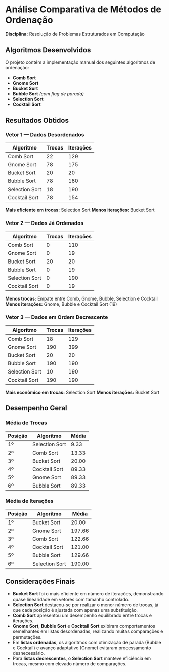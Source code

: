 #  Análise Comparativa de Métodos de Ordenação

**Disciplina:** Resolução de Problemas Estruturados em Computação



##  Algoritmos Desenvolvidos

O projeto contém a implementação manual dos seguintes algoritmos de ordenação:

* **Comb Sort**
* **Gnome Sort**
* **Bucket Sort**
* **Bubble Sort** *(com flag de parada)*
* **Selection Sort**
* **Cocktail Sort**


##  Resultados Obtidos

###  Vetor 1 — Dados Desordenados

| Algoritmo      | Trocas | Iterações |
| -------------- | ------ | --------- |
| Comb Sort      | 22     | 129       |
| Gnome Sort     | 78     | 175       |
| Bucket Sort    | 20     | 20        |
| Bubble Sort    | 78     | 180       |
| Selection Sort | 18     | 190       |
| Cocktail Sort  | 78     | 154       |

**Mais eficiente em trocas:** Selection Sort
**Menos iterações:** Bucket Sort



###  Vetor 2 — Dados Já Ordenados

| Algoritmo      | Trocas | Iterações |
| -------------- | ------ | --------- |
| Comb Sort      | 0      | 110       |
| Gnome Sort     | 0      | 19        |
| Bucket Sort    | 20     | 20        |
| Bubble Sort    | 0      | 19        |
| Selection Sort | 0      | 190       |
| Cocktail Sort  | 0      | 19        |

**Menos trocas:** Empate entre Comb, Gnome, Bubble, Selection e Cocktail
**Menos iterações:** Gnome, Bubble e Cocktail Sort (19)



###  Vetor 3 — Dados em Ordem Decrescente

| Algoritmo      | Trocas | Iterações |
| -------------- | ------ | --------- |
| Comb Sort      | 18     | 129       |
| Gnome Sort     | 190    | 399       |
| Bucket Sort    | 20     | 20        |
| Bubble Sort    | 190    | 190       |
| Selection Sort | 10     | 190       |
| Cocktail Sort  | 190    | 190       |

**Mais econômico em trocas:** Selection Sort
**Menos iterações:** Bucket Sort


##  Desempenho Geral

###  Média de Trocas

| Posição | Algoritmo      | Média |
| ------- | -------------- | ----- |
|  1º   | Selection Sort | 9.33  |
|  2º   | Comb Sort      | 13.33 |
|  3º   | Bucket Sort    | 20.00 |
| 4º      | Cocktail Sort  | 89.33 |
| 5º      | Gnome Sort     | 89.33 |
| 6º      | Bubble Sort    | 89.33 |



###  Média de Iterações

| Posição | Algoritmo      | Média  |
| ------- | -------------- | ------ |
|  1º   | Bucket Sort    | 20.00  |
|  2º   | Gnome Sort     | 197.66 |
|  3º   | Comb Sort      | 122.66 |
| 4º      | Cocktail Sort  | 121.00 |
| 5º      | Bubble Sort    | 129.66 |
| 6º      | Selection Sort | 190.00 |



## Considerações Finais

* **Bucket Sort** foi o mais eficiente em número de iterações, demonstrando quase linearidade em vetores com tamanho controlado.
* **Selection Sort** destacou-se por realizar o menor número de trocas, já que cada posição é ajustada com apenas uma substituição.
* **Comb Sort** apresentou um desempenho equilibrado entre trocas e iterações.
* **Gnome Sort**, **Bubble Sort** e **Cocktail Sort** exibiram comportamentos semelhantes em listas desordenadas, realizando muitas comparações e permutações.
* Em **listas ordenadas**, os algoritmos com otimização de parada (Bubble e Cocktail) e avanço adaptativo (Gnome) evitaram processamento desnecessário.
* Para **listas decrescentes**, o **Selection Sort** manteve eficiência em trocas, mesmo com elevado número de comparações.

